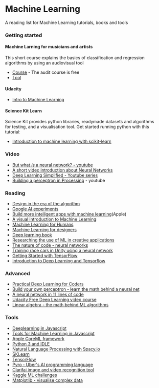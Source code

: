 # Machine Learning

A reading list for Machine Learning tutorials, books and tools

### Getting started

#### Machine Larning for musicians and artists 

This short course explains the basics of classification and regression algorithms by using an audiovisual tool
- [Course](https://www.kadenze.com/courses/machine-learning-for-musicians-and-artists-v) - The audit course is free
- [Tool](http://www.wekinator.org/downloads/)

#### Udacity

- [Intro to Machine Learning](https://www.udacity.com/course/intro-to-machine-learning--ud120)

#### Science Kit Learn

Science Kit provides python libraries, readymade datasets and algorithms for testing, and a visualisation tool. Get started running python with this tutorial:
- [Introduction to machine learning with scikit-learn](http://scikit-learn.org/stable/tutorial/basic/tutorial.html#machine-learning-the-problem-setting)

### Video

- [But what *is* a neural network? - youtube](http://www.youtube.com/playlist?list=PLZHQObOWTQDNU6R1_67000Dx_ZCJB-3pi)
- [A short video introduction about Neural Networks](https://dev.to/thepracticaldev/introduction-to-neural-networks)
- [Deep Learning Simplified - Youtube series](https://www.youtube.com/playlist?list=PLjJh1vlSEYgvGod9wWiydumYl8hOXixNu)
- [Building a perceptron in Processing](https://www.youtube.com/watch?v=XJ7HLz9VYz0) - youtube

### Reading

- [Design in the era of the algorithm](https://bigmedium.com/speaking/design-in-the-era-of-the-algorithm.html)
- [Google AI experiments](https://experiments.withgoogle.com/ai)
- [Build more intelligent apps with machine learning](https://developer.apple.com/machine-learning/)(Apple)
- [A visual introduction to Machine Learning](http://www.r2d3.us/visual-intro-to-machine-learning-part-1/)
- [Machine Learning for Humans](https://medium.com/machine-learning-for-humans/why-machine-learning-matters-6164faf1df12)
- [Machine Learning for designers](http://www.oreilly.com/design/free/machine-learning-for-designers.csp)
- [Deep learning book](http://www.deeplearningbook.org)
- [Researching the use of ML in creative applications](http://blog.otoro.net)
- [The nature of code - neural networks](http://natureofcode.com/book/chapter-10-neural-networks/)
- [Training race cars in Unity using a neural network](https://github.com/ArztSamuel/Applying_EANNs)
- [Getting Started with TensorFlow](https://www.tensorflow.org/get_started/get_started)
- [Introduction to Deep Learning and Tensorflow](https://pythonprogramming.net/tensorflow-introduction-machine-learning-tutorial/)

### Advanced

- [Practical Deep Learning for Coders](http://www.fast.ai)
- [Build your own perceptron - learn the math behind a neural net](https://medium.com/@ismailghallou/build-your-perceptron-neural-net-from-scratch-e12b7be9d1ef)
- [A neural network in 11 lines of code](http://iamtrask.github.io/2015/07/12/basic-python-network/)
- [Udacity Free Deep Learning video course](https://www.udacity.com/course/deep-learning--ud730)
- [Linear algebra - the math behind ML algorithms](http://www.mathscoop.com/calculus/derivatives/derivative-by-definition.php)

### Tools

- [Deeplearning in Javascript](https://deeplearnjs.org)
- [Tools for Machine Learning in Javascript](https://github.com/laoqiren/mlhelper)
- [Apple CoreML framework](https://developer.apple.com/documentation/coreml)
- [Python 3 and IDLE](https://www.python.org)
- [Natural Language Processing with Spacy.io](https://spacy.io)
- [SKLearn](http://scikit-learn.org/stable/)
- [TensorFlow](https://www.tensorflow.org)
- [Pyro - Uber's AI programming language](http://pyro.ai)
- [Clarifai image and video recognition tool](https://clarifai.com/developer/)
- [Kaggle ML challenges](https://www.kaggle.com)
- [Matplotlib - visualise complex data](https://matplotlib.org)
